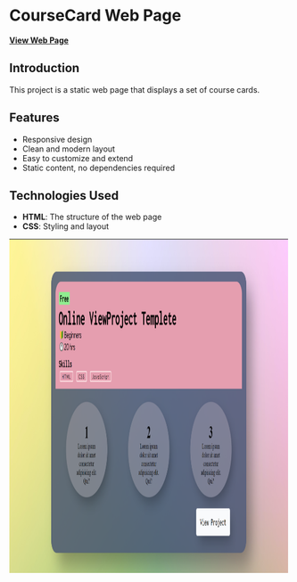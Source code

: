 # CourseCard Web Page
<a href="https://bhavyank89.github.io/courseCard/"><b>View Web Page</b></a>

## Introduction

This project is a static web page that displays a set of course cards.

## Features

- Responsive design
- Clean and modern layout
- Easy to customize and extend
- Static content, no dependencies required

## Technologies Used

- **HTML**: The structure of the web page
- **CSS**: Styling and layout

<img src="https://raw.githubusercontent.com/bhavyank89/courseCard/main/courseCardFinalImg.png" alt="Course Card" width="500" height="600">
